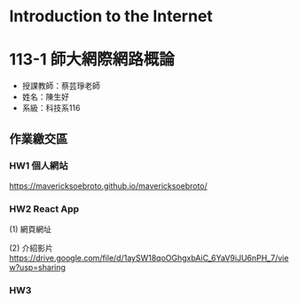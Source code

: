 # Introduction to the Internet

# 113-1 師大網際網路概論
- 授課教師：蔡芸琤老師
- 姓名：陳生好
- 系級：科技系116

## 作業繳交區
### HW1 個人網站
https://mavericksoebroto.github.io/mavericksoebroto/

### HW2 React App
(1) 網頁網址


(2) 介紹影片
https://drive.google.com/file/d/1aySW18qoOGhgxbAiC_6YaV9iJU6nPH_7/view?usp=sharing

### HW3
